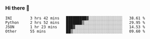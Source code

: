 ### Hi there 👋

<!--START_SECTION:waka-->

```text
INI        3 hrs 42 mins   █████████▓░░░░░░░░░░░░░░░   38.61 %
Python     2 hrs 52 mins   ███████▒░░░░░░░░░░░░░░░░░   29.95 %
JSON       1 hr 23 mins    ███▓░░░░░░░░░░░░░░░░░░░░░   14.53 %
Other      55 mins         ██▒░░░░░░░░░░░░░░░░░░░░░░   09.60 %
```

<!--END_SECTION:waka-->

<!--
**arlenxuzj/arlenxuzj** is a ✨ _special_ ✨ repository because its `README.md` (this file) appears on your GitHub profile.

Here are some ideas to get you started:

- 🔭 I’m currently working on ...
- 🌱 I’m currently learning ...
- 👯 I’m looking to collaborate on ...
- 🤔 I’m looking for help with ...
- 💬 Ask me about ...
- 📫 How to reach me: ...
- 😄 Pronouns: ...
- ⚡ Fun fact: ...
-->
